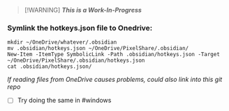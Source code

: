 
> [!WARNING] ***This is a Work-In-Progress***

### Symlink the hotkeys.json file to Onedrive:
```pwsh
mkdir ~/OneDrive/whatever/.obsidian
mv .obsidian/hotkeys.json ~/OneDrive/PixelShare/.obsidian/
New-Item -ItemType SymbolicLink -Path .obsidian/hotkeys.json -Target ~/OneDrive/PixelShare/.obsidian/hotkeys.json
cat .obsidian/hotkeys.json/
```
*If reading files from OneDrive causes problems, could also link into this git repo*

- [ ] Try doing the same in #windows 